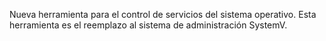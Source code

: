 Nueva herramienta para el control de servicios del sistema operativo. Esta herramienta es el reemplazo al sistema de administración SystemV.
